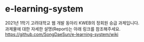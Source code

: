 # e-learning-system
2021년 1학기 고려대학교 웹 개발 동아리 KWEB의 정회원 승급 과제입니다.  
과제물에 대한 자세한 설명(Report)는 아래 링크를 참조해주세요.  
https://github.com/SongDaeSun/e-learning-system/wiki
